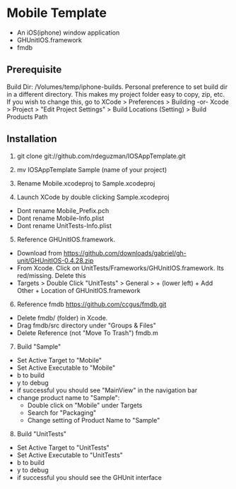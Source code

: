# Mobile Template 

- An iOS(iphone) window application
- GHUnitIOS.framework
- fmdb

## Prerequisite

Build Dir: /Volumes/temp/iphone-builds. Personal preference to set build dir in a different directory. This makes my project folder easy to copy, zip, etc. If you wish to change this, go to XCode > Preferences > Building -or- Xcode > Project > "Edit Project Settings" > Build Locations (Setting) > Build Products Path

## Installation

 1. git clone git://github.com/rdeguzman/IOSAppTemplate.git

 2. mv IOSAppTemplate Sample (name of your project)

 3. Rename Mobile.xcodeproj to Sample.xcodeproj

 4. Launch XCode by double clicking Sample.xcodeproj
  - Dont rename Mobile_Prefix.pch
  - Dont rename Mobile-Info.plist
  - Dont rename UnitTests-Info.plist

 5. Reference GHUnitIOS.framework. 
  - Download from https://github.com/downloads/gabriel/gh-unit/GHUnitIOS-0.4.28.zip
  - From Xcode. Click on UnitTests/Frameworks/GHUnitIOS.framework. Its red/missing. Delete this
  - Targets > Double Click "UnitTests" > General > + (lower left) + Add Other + Location of GHUnitIOS.framework

 6. Reference fmdb https://github.com/ccgus/fmdb.git
  - Delete fmdb/ (folder) in Xcode.
  - Drag fmdb/src directory under "Groups & Files"
  - Delete Reference (not "Move To Trash") fmdb.m

 7. Build "Sample" 
  - Set Active Target to "Mobile"
  - Set Active Executable to "Mobile"
  - <ctrl> b to build
  - <ctrl> y to debug
  - if successful you should see "MainView" in the navigation bar
  - change product name to "Sample":
    - Double click on "Mobile" under Targets
    - Search for "Packaging"
    - Change setting of Product Name to "Sample"

 8. Build "UnitTests"
  - Set Active Target to "UnitTests"
  - Set Active Executable to "UnitTests"
  - <ctrl> b to build
  - <ctrl> y to debug
  - if successful you should see the GHUnit interface
